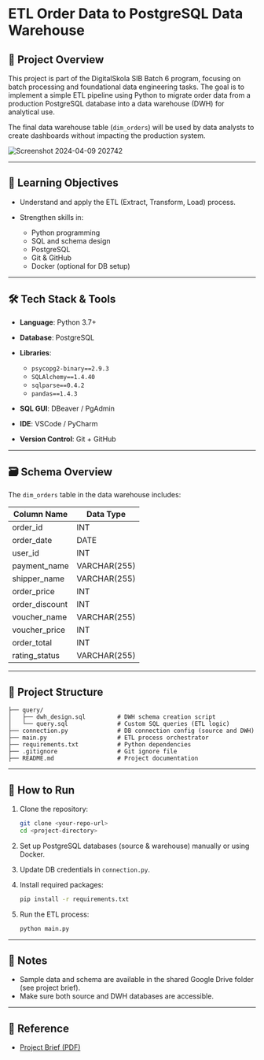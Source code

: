 # ETL Order Data to PostgreSQL Data Warehouse

## 📌 Project Overview

This project is part of the DigitalSkola SIB Batch 6 program, focusing on batch processing and foundational data engineering tasks. The goal is to implement a simple ETL pipeline using Python to migrate order data from a production PostgreSQL database into a data warehouse (DWH) for analytical use.

The final data warehouse table (`dim_orders`) will be used by data analysts to create dashboards without impacting the production system.

![Screenshot 2024-04-09 202742](https://github.com/user-attachments/assets/aa6b8a2b-69fb-40e0-9785-0e3dcc4dece8)

---

## 🧠 Learning Objectives

* Understand and apply the ETL (Extract, Transform, Load) process.
* Strengthen skills in:

  * Python programming
  * SQL and schema design
  * PostgreSQL
  * Git & GitHub
  * Docker (optional for DB setup)

---

## 🛠️ Tech Stack & Tools

* **Language**: Python 3.7+
* **Database**: PostgreSQL
* **Libraries**:

  * `psycopg2-binary==2.9.3`
  * `SQLAlchemy==1.4.40`
  * `sqlparse==0.4.2`
  * `pandas==1.4.3`
* **SQL GUI**: DBeaver / PgAdmin
* **IDE**: VSCode / PyCharm
* **Version Control**: Git + GitHub

---

## 🗃️ Schema Overview

The `dim_orders` table in the data warehouse includes:

| Column Name     | Data Type    |
| --------------- | ------------ |
| order\_id       | INT          |
| order\_date     | DATE         |
| user\_id        | INT          |
| payment\_name   | VARCHAR(255) |
| shipper\_name   | VARCHAR(255) |
| order\_price    | INT          |
| order\_discount | INT          |
| voucher\_name   | VARCHAR(255) |
| voucher\_price  | INT          |
| order\_total    | INT          |
| rating\_status  | VARCHAR(255) |

---

## 📁 Project Structure

```
├── query/
│   ├── dwh_design.sql         # DWH schema creation script
│   └── query.sql              # Custom SQL queries (ETL logic)
├── connection.py              # DB connection config (source and DWH)
├── main.py                    # ETL process orchestrator
├── requirements.txt           # Python dependencies
├── .gitignore                 # Git ignore file
├── README.md                  # Project documentation
```

---

## 🚀 How to Run

1. Clone the repository:

   ```bash
   git clone <your-repo-url>
   cd <project-directory>
   ```

2. Set up PostgreSQL databases (source & warehouse) manually or using Docker.

3. Update DB credentials in `connection.py`.

4. Install required packages:

   ```bash
   pip install -r requirements.txt
   ```

5. Run the ETL process:

   ```bash
   python main.py
   ```

---

## 📝 Notes

* Sample data and schema are available in the shared Google Drive folder (see project brief).
* Make sure both source and DWH databases are accessible.

---

## 📌 Reference

* [Project Brief (PDF)](https://drive.google.com/file/d/1SCh9ibnV4kWEowqClRUIZeVCnHtJo2bS/view?usp=sharing)
